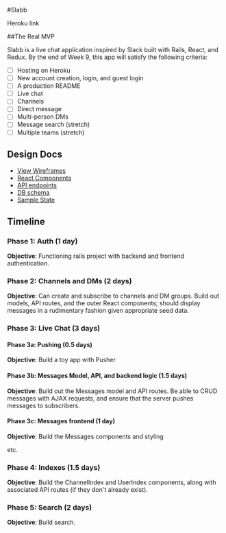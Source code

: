 #Slabb

Heroku link

##The Real MVP

Slabb is a live chat application inspired by Slack built with Rails, React, and Redux. By the end of Week 9, this app will satisfy the following criteria:

- [ ] Hosting on Heroku
- [ ] New account creation, login, and guest login
- [ ] A production README
- [ ] Live chat
- [ ] Channels
- [ ] Direct message
- [ ] Multi-person DMs
- [ ] Message search (stretch)
- [ ] Multiple teams (stretch)

## Design Docs
* [View Wireframes][wireframes]
* [React Components][components]
* [API endpoints][api-endpoints]
* [DB schema][schema]
* [Sample State][sample-state]

[wireframes]: ./wireframes
[components]: ./component-hierarchy.md
[sample-state]: ./sample-state.md
[api-endpoints]: ./api-endpoints.md
[schema]: ./schema.md

## Timeline

### Phase 1: Auth (1 day)

**Objective**: Functioning rails project with backend and frontend authentication.

### Phase 2: Channels and DMs (2 days)

**Objective**: Can create and subscribe to channels and DM groups. Build out models, API routes, and the outer React components; should display messages in a rudimentary fashion given appropriate seed data.

### Phase 3: Live Chat (3 days)

#### Phase 3a: Pushing (0.5 days)

**Objective**: Build a toy app with Pusher

#### Phase 3b: Messages Model, API, and backend logic (1.5 days)

**Objective**: Build out the Messages model and API routes. Be able to CRUD messages with AJAX requests, and ensure that the server pushes messages to subscribers.

#### Phase 3c: Messages frontend (1 day)

**Objective**: Build the Messages components and styling

etc.

### Phase 4: Indexes (1.5 days)

**Objective**: Build the ChannelIndex and UserIndex components, along with associated API routes (if they don't already exist).

### Phase 5: Search (2 days)

**Objective**: Build search.
